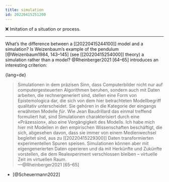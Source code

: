 ```yaml
---
title: simulation
id: 20220415251200
---
```


❌ Imitation of a situation or process.

-----

What’s the difference between a [[20220415244100]] model and a simulation?  Is Weizenbaum’s example of the pendulum [@Weizenbaum1984, 143–145] (see [[20220415254000]] theory) a simulation rather than a model?  @Rheinberger2021 [64–65] introduces an interesting criterion:

{lang=de}
> Simulationen in dem präzisen Sinn, dass Computerbilder nicht nur auf computergesteuerten Algorithmen beruhen, sondern auch mit Daten arbeiten, die rechnergeneriert sind, stellen eine Form von Epistemologica dar, die sich von dem hier betrachteten Modellbegriff qualitativ unterscheidet. Sie gehören in die Kategorie der eingangs erwähnten Modelle *für*. Wie Jean Baudrillard das einmal treffend formuliert hat, sind Simulationen charakterisiert durch eine «Präzession», also eine Vorgängigkeit des Modells. Ich habe mich hier mit Modellen in den empirischen Wissenschaften beschäftigt, die sich, abgesehen davon, dass sie immer von einem Medienwechsel begleitet sind, aus zu [[20220415229300]] Daten transformierten experimentellen Spuren speisen. Simulationen können aber mit eigengenerierten Daten operieren und da mit Herkünfte und Zukünfte vorstellen, die dem Realexperiment verschlossen bleiben – virtuelle Zeit im virtuellen Raum.  
—@Rheinberger2021 [65–65]

- [@Scheuermann2022]

